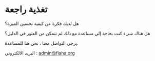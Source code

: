 # تغذية راجعة

هل لديك فكرة عن كيفية تحسين الميزة؟

هل هناك شيء كنت بحاجة إلى مساعدة مع ذلك لم تتمكن من العثور في الدليل؟

يرجى التواصل معنا ، نحن هنا للمساعدة.

البريد الالكتروني : admin@flaha.org

